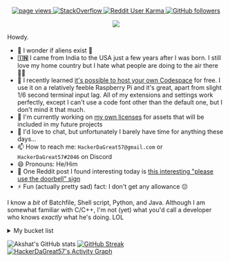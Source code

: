 <p align="center">
  <a href="https://github.com/HackerDaGreat57">
    <img src="https://komarev.com/ghpvc/?username=HackerDaGreat57&style=rounded" alt="page views" />
  </a>
  <a href="https://stackoverflow.com/users/17145946/hackerdagreat57" target="_blank">
<img alt="StackOverflow"
src="https://stackoverflow-badge.vercel.app/?userID=17145946" />
</a>
  <a href="https://reddit.com/u/HackerDaGreat57">
    <img alt="Reddit User Karma" src="https://img.shields.io/reddit/user-karma/combined/HackerDaGreat57?style=rounded&label=Reddit Karma&logo=reddit">
  </a>
  <a href="https://github.com/HackerDaGreat57?tab=followers">
    <img alt="GitHub followers" src="https://img.shields.io/github/followers/HackerDaGreat57?style=rounded&color=green&logo=github">
<p align="center">
  <a href="https://github.com/DenverCoder1/readme-typing-svg"><img src="https://readme-typing-svg.herokuapp.com/?lines=Somewhat+experienced+C%2FC%2B%2B+developer+👨‍💻;Linux+freak+🐧;Apple+fan+🍎+(the+fruit+and+the+company);iPhone+SE+(1st+generation)+user+📱;Minecrafter+🎮+%26+Hypixel+Warrior+⚔️;Major+foodie+🍕🍔🍟🍿🧇🥞🍞🥨🥯🥖🧀🥪🌮🎂🍰🧁🍪🍩🍨🍫🍬🍭;Neva+gonna+give+you+up+😈;&font=Fira%20Code&center=true&width=880&height=45&color=00F779&vCenter=true&size=22"></a>
</p>

Howdy.

- 🔭 I wonder if aliens exist 🤔
- **🇮🇳** I came from India to the USA just a few years after I was born. I still love my home country but I hate what people are doing to the air there 😮‍💨
- 🌱 I recently learned [it&#39;s possible to host your own Codespace](https://code.visualstudio.com/docs/remote/tunnels) for free. I use it on a relatively feeble Raspberry Pi and it's great, apart from slight 1/6 second terminal input lag. All of my extensions and settings work perfectly, except I can't use a code font other than the default one, but I don't mind it that much.
- 📝 I'm currently working on [my own licenses](https://github.com/HackerDaGreat57/3dOS-License-Suite "Click here to view this project!") for assets that will be included in my future projects
- 💬 I'd love to chat, but unfortunately I barely have time for anything these days...
- 📫 How to reach me: `HackerDaGreat57@gmail.com` or `HackerDaGreat57#2046` on Discord
- 😄 Pronouns: He/Him
- 🧐 One Reddit post I found interesting today is [this interesting &#34;please use the doorbell&#34; sign](https://www.reddit.com/r/funnysigns/comments/10jbaqs/housemate_put_this_sign_on_door_after_amazon/)
- ⚡ Fun (actually pretty sad) fact: I don't get any allowance 😔

I know a *bit* of Batchfile, Shell script, Python, and Java. Although I am somewhat familiar with C/C++, I'm not (yet) what you'd call a developer who knows *exactly* what he's doing. LOL

<details>
  <summary>My bucket list</summary>

- [X] **Done (2013):** Use a computer for the first time and think about how the experience just hit different (this is when I got my "spark" 😉)
- [X] **Done (2017):** Get my first computer and learn the bare basics of Scratch & Python (in 2013-2017 I just unproductively played clickbait mobile games on an iPad 2 all day)
- [X] **Done (2020):** Fool around with C++/Win32 and get a taste for low-level programming (most of my C++ experience originates in this period)
- [X] **Done (2022):** Make the switch to Linux and learn to not depend on GUIs for everything - none of my home computers run Windows as of January 2023
- [ ] **[In progress](https://github.com/HackerDaGreat57/3dOS-License-Suite "Click here to look at this!"):** Make my own asset licenses so people can't use my work for purposes I'm against (like the GNU Philosophies except I also don't like people selling it)
- [ ] **Pending:** Design & finish the Hex-Zip File Compression Program (details coming soon)
- [ ] **Pending:** Create a version control system like Git based on Hex-Zip. If Torvalds can do it in a week then I can do it in a year! (Or maybe much much longer than that)
- [ ] **Pending:** Design server software for my VCS that people can use to selfhost their own GitHub-like website easily and painlessly
- [ ] **Pending:** Make a file system that uses Hex-Zip compression to maximize the usable storage space of every disk it's formatted with (my operating system will use this filesystem by default)
- [ ] **Pending:** Get started on building the Three-Dimensional Operating System. First plan everything and learn more about assembly and computer architectures before starting if necessary.

</details>

![Akshat's GitHub stats](https://github-readme-stats.vercel.app/api?username=HackerDaGreat57&show_icons=true&theme=chartreuse-dark)
[![GitHub Streak](http://github-readme-streak-stats.herokuapp.com?user=HackerDaGreat57&theme=dark&date_format=M%20j%5B%2C%20Y%5D&border=080909)](https://git.io/streak-stats)
  [![HackerDaGreat57's Activity Graph](https://github-readme-activity-graph.cyclic.app/graph?username=HackerDaGreat57&bg_color=1F222E&color=F8D866&line=13f6e9&point=FFFFFF&hide_border=false)](https://github.com/ashutosh00710/github-readme-activity-graph)
